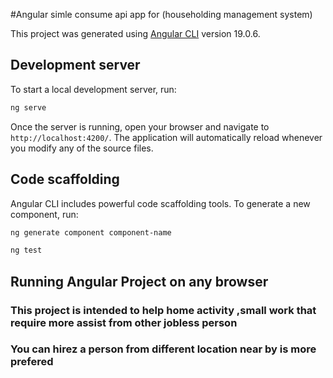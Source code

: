 #Angular simle consume api app for (householding management system)

This project was generated using [Angular CLI](https://github.com/angular/angular-cli) version 19.0.6.

## Development server

To start a local development server, run:

```bash
ng serve
```

Once the server is running, open your browser and navigate to `http://localhost:4200/`. The application will automatically reload whenever you modify any of the source files.

## Code scaffolding

Angular CLI includes powerful code scaffolding tools. To generate a new component, run:

```bash
ng generate component component-name
```
```bash
ng test
```

## Running Angular Project on any browser 
### This project is intended to help home activity ,small work that require more assist from other jobless person
### You can hirez a person from different location near by is more prefered 
